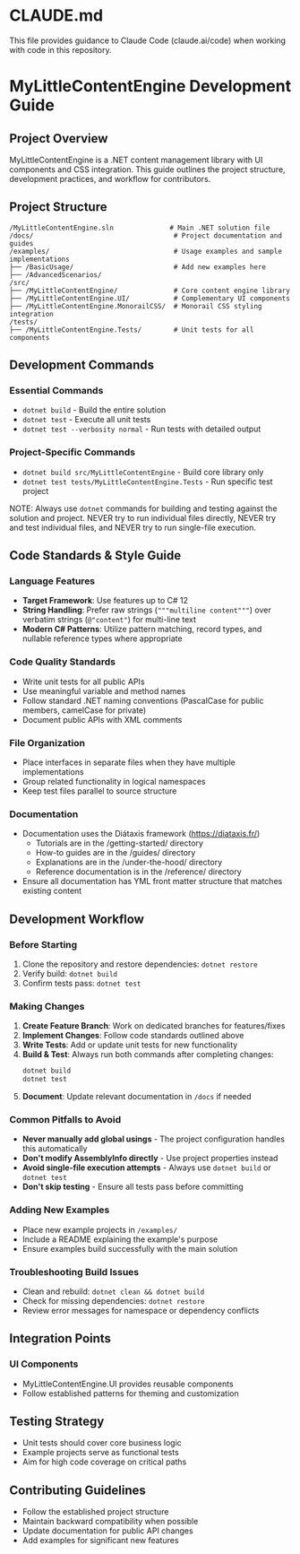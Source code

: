 # CLAUDE.md

This file provides guidance to Claude Code (claude.ai/code) when working with code in this repository.

# MyLittleContentEngine Development Guide

## Project Overview
MyLittleContentEngine is a .NET content management library with UI components and CSS integration. This guide outlines the project structure, development practices, and workflow for contributors.

## Project Structure

```
/MyLittleContentEngine.sln              # Main .NET solution file
/docs/                                   # Project documentation and guides
/examples/                               # Usage examples and sample implementations
├── /BasicUsage/                         # Add new examples here
├── /AdvancedScenarios/
/src/
├── /MyLittleContentEngine/              # Core content engine library
├── /MyLittleContentEngine.UI/           # Complementary UI components
├── /MyLittleContentEngine.MonorailCSS/  # Monorail CSS styling integration
/tests/
├── /MyLittleContentEngine.Tests/        # Unit tests for all components
```

## Development Commands

### Essential Commands
- `dotnet build` - Build the entire solution
- `dotnet test` - Execute all unit tests
- `dotnet test --verbosity normal` - Run tests with detailed output

### Project-Specific Commands
- `dotnet build src/MyLittleContentEngine` - Build core library only
- `dotnet test tests/MyLittleContentEngine.Tests` - Run specific test project

NOTE: Always use `dotnet` commands for building and testing against the solution and project. 
NEVER try to run individual files directly, NEVER try and test individual files, and NEVER try to run single-file execution.

## Code Standards & Style Guide

### Language Features
- **Target Framework**: Use features up to C# 12
- **String Handling**: Prefer raw strings (`"""multiline content"""`) over verbatim strings (`@"content"`) for multi-line text
- **Modern C# Patterns**: Utilize pattern matching, record types, and nullable reference types where appropriate

### Code Quality Standards
- Write unit tests for all public APIs
- Use meaningful variable and method names
- Follow standard .NET naming conventions (PascalCase for public members, camelCase for private)
- Document public APIs with XML comments

### File Organization
- Place interfaces in separate files when they have multiple implementations
- Group related functionality in logical namespaces
- Keep test files parallel to source structure

### Documentation 
- Documentation uses the Diátaxis framework (https://diataxis.fr/)
   - Tutorials are in the /getting-started/ directory
   - How-to guides are in the /guides/ directory
   - Explanations are in the /under-the-hood/ directory
   - Reference documentation is in the /reference/ directory
- Ensure all documentation has YML front matter structure that matches existing content
 

## Development Workflow

### Before Starting
1. Clone the repository and restore dependencies: `dotnet restore`
2. Verify build: `dotnet build`
3. Confirm tests pass: `dotnet test`

### Making Changes
1. **Create Feature Branch**: Work on dedicated branches for features/fixes
2. **Implement Changes**: Follow code standards outlined above
3. **Write Tests**: Add or update unit tests for new functionality
4. **Build & Test**: Always run both commands after completing changes:
   ```bash
   dotnet build
   dotnet test
   ```
5. **Document**: Update relevant documentation in `/docs` if needed

### Common Pitfalls to Avoid
- **Never manually add global usings** - The project configuration handles this automatically
- **Don't modify AssemblyInfo directly** - Use project properties instead
- **Avoid single-file execution attempts** - Always use `dotnet build` or `dotnet test`
- **Don't skip testing** - Ensure all tests pass before committing

### Adding New Examples
- Place new example projects in `/examples/`
- Include a README explaining the example's purpose
- Ensure examples build successfully with the main solution

### Troubleshooting Build Issues
- Clean and rebuild: `dotnet clean && dotnet build`
- Check for missing dependencies: `dotnet restore`
- Review error messages for namespace or dependency conflicts

## Integration Points

### UI Components
- MyLittleContentEngine.UI provides reusable components
- Follow established patterns for theming and customization

## Testing Strategy
- Unit tests should cover core business logic
- Example projects serve as functional tests
- Aim for high code coverage on critical paths

## Contributing Guidelines
- Follow the established project structure
- Maintain backward compatibility when possible
- Update documentation for public API changes
- Add examples for significant new features